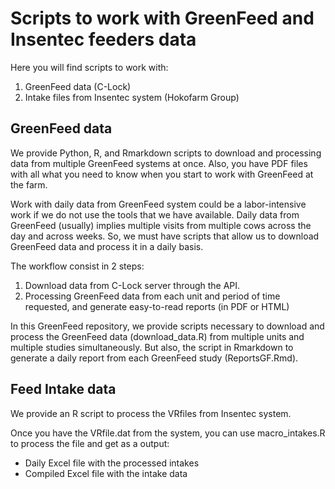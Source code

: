 # Scripts to work with GreenFeed and Insentec feeders data

Here you will find scripts to work with:
1. GreenFeed data (C-Lock)
2. Intake files from Insentec system (Hokofarm Group)


## GreenFeed data
We provide Python, R, and Rmarkdown scripts to download and processing data from multiple GreenFeed systems at once. Also, you have PDF files with all what you need to know when you start to work with GreenFeed at the farm.

Work with daily data from GreenFeed system could be a labor-intensive work if we do not use the tools that we have available. Daily data from GreenFeed (usually) implies multiple visits from multiple cows across the day and across weeks. So, we must have scripts that allow us to download GreenFeed data and process it in a daily basis.

The workflow consist in 2 steps:
1. Download data from C-Lock server through the API.
2. Processing GreenFeed data from each unit and period of time requested, and generate easy-to-read reports (in PDF or HTML)

In this GreenFeed repository, we provide scripts necessary to download and process the GreenFeed data (download_data.R) from multiple units and multiple studies simultaneously. But also, the script in Rmarkdown to generate a daily report from each GreenFeed study (ReportsGF.Rmd).


## Feed Intake data
We provide an R script to process the VRfiles from Insentec system.
 
Once you have the VRfile.dat from the system, you can use macro_intakes.R to process the file and get as a output: 
 - Daily Excel file with the processed intakes
 - Compiled Excel file with the intake data

